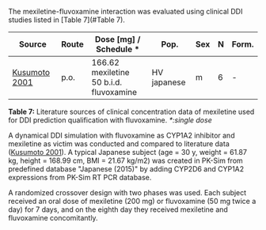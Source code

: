 The mexiletine-fluvoxamine interaction was evaluated using clinical DDI studies listed in [Table 7](#Table 7).

| **Source**                     | **Route** | **Dose [mg] /** **Schedule \***              | **Pop.**    | **Sex** | **N** | **Form.** |
| ------------------------------ | --------- | -------------------------------------------- | ----------- | ------- | ----- | --------- |
| [Kusumoto 2001](#5-References) | p.o.      | 166.62 mexiletine<br />50 b.i.d. fluvoxamine | HV japanese | m       | 6     | -         |

**Table 7:**<a name="Table 7"></a> Literature sources of clinical concentration data of mexiletine used for DDI prediction qualification with fluvoxamine. *\*:single dose*

A dynamical DDI simulation with fluvoxamine as CYP1A2 inhibitor and mexiletine as victim was conducted and compared to literature data ([Kusumoto 2001](#5-References)). A typical Japanese subject (age = 30 y, weight = 61.87 kg, height = 168.99 cm, BMI = 21.67 kg/m2) was created in PK-Sim from predefined database "Japanese (2015)" by adding CYP2D6 and CYP1A2 expressions from PK-Sim RT PCR database.

A randomized crossover design with two phases was used. Each subject received an oral dose of mexiletine (200 mg) or fluvoxamine (50 mg twice a day) for 7 days, and on the eighth day they received mexiletine and fluvoxamine concomitantly.